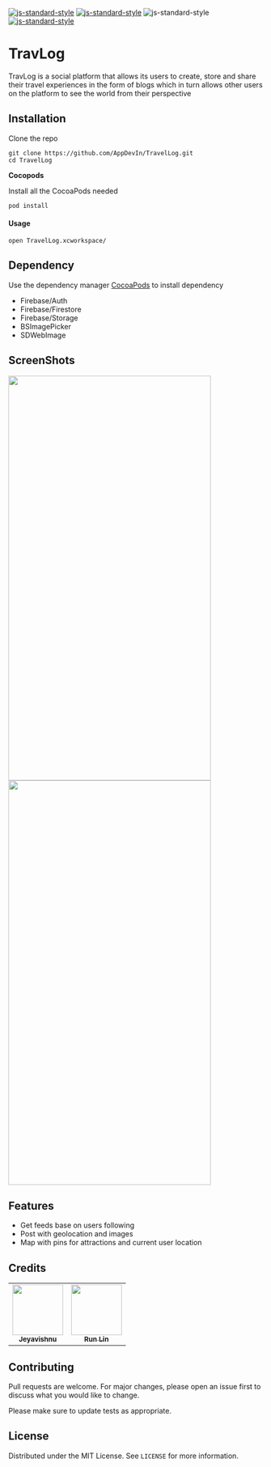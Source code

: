 [![js-standard-style](https://img.shields.io/badge/Swift-3.0-brightgreen)](https://swift.org/blog/swift-3-0-released/) [![js-standard-style](https://img.shields.io/badge/IOS-14.3-blue)](https://developer.apple.com/documentation/ios-ipados-release-notes/ios-ipados-14_3-release-notes) ![js-standard-style](https://img.shields.io/badge/Build-V1.0-red)
[![js-standard-style](https://img.shields.io/badge/API-Apple%20Map-blue)](https://developer.apple.com/maps/)

# TravLog

TravLog is a social platform that allows its users to create, store and share their travel experiences in the form of blogs which in turn allows other users on the platform to see the world from their perspective 


## Installation 

Clone the repo

```
git clone https://github.com/AppDevIn/TravelLog.git
cd TravelLog
```

**Cocopods**

Install all the CocoaPods needed

```
pod install
```
#### Usage

```
open TravelLog.xcworkspace/
```



## Dependency

Use the dependency manager [CocoaPods](https://cocoapods.org/) to install dependency

- Firebase/Auth
- Firebase/Firestore
- Firebase/Storage
- BSImagePicker
- SDWebImage

## ScreenShots

<p align="row">
  <img src= "/Users/jeyavishnu/Downloads/IMG_35CE4FAE9B3B-1.jpeg" width="400" height="800">
<img src= "/Users/jeyavishnu/Downloads/IMG_0F11B78F8DC7-1.jpeg" width="400" height="800">
</p>



## Features 

- Get feeds base on users following
- Post with geolocation and images
- Map with pins for attractions and current user location   

## Credits

<table>
  <tr>
        <td align="center"><a href="https://github.com/appdevin"><img src="https://avatars1.githubusercontent.com/u/34540492?s=460&u=6b2d7e8346afc28bfd8e591d93fd548895c720af&v=4" width="100px;" alt=""/><br /><sub><b>Jeyavishnu</b></sub></a><br />
    </td>
    <td align="center"><a href="https://github.com/ob-taka"><img src="https://avatars.githubusercontent.com/u/48742733?s=400&v=4" width="100px;" alt=""/><br /><sub><b>Run Lin</b></sub></a><br />
    </td>  </tr>
</table>

## Contributing
Pull requests are welcome. For major changes, please open an issue first to discuss what you would like to change.

Please make sure to update tests as appropriate.

## License
Distributed under the MIT License. See `LICENSE` for more information.

